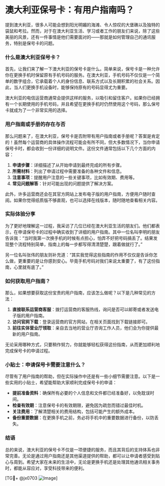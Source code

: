# 澳大利亚保号卡：有用户指南吗？

提到澳大利亚，很多人可能会想到阳光明媚的海滩、令人惊叹的大堡礁以及独特的袋鼠和考拉。然而，对于在澳大利亚生活、学习或者工作的朋友们来说，除了这些美丽的风景，还有一件事情是他们需要面对的——那就是如何管理自己的通讯服务，特别是保号卡的问题。

### 什么是澳大利亚保号卡？

首先，让我们来了解一下澳大利亚的保号卡是什么。简单来说，保号卡是一种允许你在更换手机时保留原有手机号码的服务。在澳大利亚，手机号码不仅仅是一个简单的数字组合，它承载着个人的身份信息、联系方式以及长期积累的社会关系。因此，当人们更换手机设备时，能够保持原有的号码显得尤为重要。

澳大利亚的电信运营商通常会提供这样的服务，以吸引和留住客户。如果你已经拥有一个长期使用的手机号码，并且希望在更换手机时仍然使用这个号码，那么保号卡就成为了一个非常实用的选择。

### 用户指南或手册的存在与否

那么问题来了，在澳大利亚，保号卡是否附带有用户指南或者手册呢？答案是肯定的！虽然每个运营商的具体操作流程可能会有所不同，但大多数情况下，当你申请保号卡时，都会收到一份详细的说明文件。这份文件通常包括以下几个方面的内容：

1. **申请步骤**：详细描述了从开始申请到最终完成的所有步骤。
2. **所需材料**：列出了申请过程中需要准备的各种文件和信息。
3. **注意事项**：提醒用户注意的一些关键事项，比如有效期、费用等。
4. **常见问题解答**：针对可能出现的问题提供了解决方案。

此外，许多运营商还会在其官方网站上发布电子版的用户指南，方便用户随时查阅。如果你觉得纸质版不够直观，也可以选择在线版本，随时随地查看相关内容。

### 实际体验分享

为了更好地理解这一过程，我采访了几位已经在澳大利亚生活的朋友们。他们都表示，在申请保号卡的过程中确实收到了详细的用户指南。其中一位名叫李明的朋友告诉我：“当时我第一次换手机的时候有点担心，怕弄不好把号码搞丢了。结果发现整个流程特别简单，指南上的每一步都写得清清楚楚，跟着做就行了。”

另一位名叫张伟的朋友则补充道：“其实我觉得这些指南的作用不仅仅是告诉你怎么做，更重要的是让你感到安心。毕竟手机号码对我们来说太重要了，有了这份指南，心里就有底了。”

### 如何获取用户指南？

那么，如果想要获取这份宝贵的用户指南，应该怎么做呢？以下是几种常见的方法：

1. **直接联系运营商客服**：拨打运营商的客服热线，询问是否可以邮寄或者发送电子版的用户指南。
2. **访问官网下载**：登录运营商的官方网站，在相关页面找到下载链接即可。
3. **前往实体营业厅领取**：亲自去当地的营业厅咨询工作人员，他们会为你提供最新的用户指南。

无论采用哪种方式，只要稍作努力，你就能够轻松获得这份指南，从而更加顺利地完成保号卡的申请过程。

### 小贴士：申请保号卡需要注意什么？

尽管有了用户指南的帮助，但在实际操作中还是有一些小细节需要注意。以下是一些实用的小贴士，希望能帮助大家顺利完成保号卡的申请：

- **提前准备资料**：确保所有必要的个人信息和文件都已经准备好，以免耽误时间。
- **检查有效期**：注意保号卡的有效期限，避免因为疏忽而错过最佳时机。
- **关注费用**：了解清楚相关的费用结构，包括可能产生的额外成本。
- **备份重要数据**：在更换手机之前，务必将手机中的重要数据进行备份，以防丢失。

### 结语

总的来说，澳大利亚的保号卡不仅是一项便捷的服务，而且其背后的支持体系也非常完善。无论是通过用户指南还是其他渠道提供的帮助，都可以让申请者感受到贴心与周到。希望大家在未来的生活中，无论是更换手机还是处理其他通讯相关事务时，都能从容应对，享受科技带来的便利。

[TG💪+ @jx0703 ![Image](https://github.com/user-attachments/assets/dbca1d08-cadb-493c-b0ec-ad6f7a83f270)]